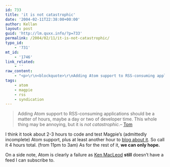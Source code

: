 ```yaml
---
id: 733
title: 'it is not catastrophic'
date: '2004-02-11T22:38:00+00:00'
author: Kellan
layout: post
guid: 'http://lm.quxx.info/?p=733'
permalink: /2004/02/11/it-is-not-catastrophic/
typo_id:
    - '731'
mt_id:
    - '1746'
link_related:
    - ''
raw_content:
    - "<p>\r\n<blockquote>\r\nAdding Atom support to RSS-consuming applications should be a matter of hours, maybe a day or two of developer time. This whole thing may be annoying, but it is <em>not catastrophic.</em>\r\n- <a title=\\\"Tuttle SVC\\\" href=\\\"http://tuttlesvc.teacherhosting.com/blog/blosxom.cgi/labor/education/blogging/FudBlast.html\\\">Tom</a>\r\n</blockquote>\r\nI think it took about 2-3 hours to code  and test Magpie\\'s (admittedly incomplete) Atom support, plus at least another hour to <a href=\\\"http://laughingmeme.org/archives/001676.html\\\">blog about it</a>.  So call it 4 hours total.  (from 11pm to 3am)\r\n</p>\r\n<p>\r\nAs for the rest of it, <b>we can only hope.</b>\r\n</p>\r\n<p>\r\nOn a side note, Atom is clearly a failure as <a href=\\\"http://kenmacleod.blogspot.com/\\\">Ken MacLeod</a> <b>still</b> doesn\\'t have a feed I can subscribe to.\r\n</p>"
tags:
    - atom
    - magpie
    - rss
    - syndication
---
```


> Adding Atom support to RSS-consuming applications should be a matter of hours, maybe a day or two of developer time. This whole thing may be annoying, but it is *not catastrophic.*– [Tom](http://tuttlesvc.teacherhosting.com/blog/blosxom.cgi/labor/education/blogging/FudBlast.html "Tuttle SVC")

I think it took about 2-3 hours to code and test Magpie’s (admittedly incomplete) Atom support, plus at least another hour to [blog about it](http://laughingmeme.org/archives/001676.html). So call it 4 hours total. (from 11pm to 3am) As for the rest of it, **we can only hope.**

On a side note, Atom is clearly a failure as [Ken MacLeod](http://kenmacleod.blogspot.com/) **still** doesn’t have a feed I can subscribe to.